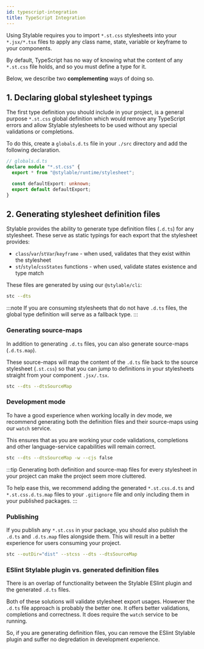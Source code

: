 ```yaml
---
id: typescript-integration
title: TypeScript Integration
---
```


Using Stylable requires you to import `*.st.css` stylesheets into your `*.jsx/*.tsx` files to apply any class name, state, variable or keyframe to your components.

By default, TypeScript has no way of knowing what the content of any `*.st.css` file holds, and so you must define a type for it.

Below, we describe two **complementing** ways of doing so.

## 1. Declaring global stylesheet typings

The first type definition you should include in your project, is a general purpose `*.st.css` global definition which would remove any TypeScript errors and allow Stylable stylesheets to be used without any special validations or completions.

To do this, create a `globals.d.ts` file in your `./src` directory and add the following declaration.

```ts
// globals.d.ts
declare module "*.st.css" {
  export * from "@stylable/runtime/stylesheet";

  const defaultExport: unknown;
  export default defaultExport;
}
```

## 2. Generating stylesheet definition files

Stylable provides the ability to generate type definition files (`.d.ts`) for any stylesheet. These serve as static typings for each export that the stylesheet provides:

- `class`/`var`/`stVar`/`keyframe` - when used, validates that they exist within the stylesheet
- `st`/`style`/`cssStates` functions - when used, validate states existence and type match

These files are generated by using our `@stylable/cli`:

```sh
stc --dts
```

:::note
If you are consuming stylesheets that do not have `.d.ts` files, the global type definition will serve as a fallback type.
:::

### Generating source-maps

In addition to generating `.d.ts` files, you can also generate source-maps (`.d.ts.map`).

These source-maps will map the content of the `.d.ts` file back to the source stylesheet (`.st.css`) so that you can jump to definitions in your stylesheets straight from your component `.jsx/.tsx`.

```sh
stc --dts --dtsSourceMap
```

### Development mode

To have a good experience when working locally in dev mode, we recommend generating both the definition files and their source-maps using our `watch` service.

This ensures that as you are working your code validations, completions and other language-service capabilities will remain correct.

```sh
stc --dts --dtsSourceMap -w --cjs false
```

:::tip
Generating both definition and source-map files for every stylesheet in your project can make the project seem more cluttered.

To help ease this, we recommend adding the generated `*.st.css.d.ts` and `*.st.css.d.ts.map` files to your `.gitignore` file and only including them in your published packages.
:::

### Publishing

If you publish any `*.st.css` in your package, you should also publish the `.d.ts` and `.d.ts.map` files alongside them. This will result in a better experience for users consuming your project.

```sh
stc --outDir="dist" --stcss --dts --dtsSourceMap
```

### ESlint Stylable plugin vs. generated definition files

There is an overlap of functionality between the Stylable ESlint plugin and the generated `.d.ts` files.

Both of these solutions will validate stylesheet export usages. However the `.d.ts` file approach is probably the better one. It offers better validations, completions and correctness. It does require the `watch` service to be running.

So, if you are generating definition files, you can remove the ESlint Stylable plugin and suffer no degredation in development experience.

